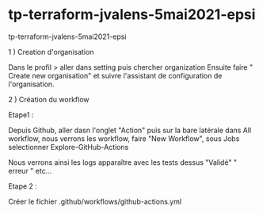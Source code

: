 # tp-terraform-jvalens-5mai2021-epsi
tp-terraform-jvalens-5mai2021-epsi

1 ) Creation d'organisation


  Dans le profil > aller dans setting puis chercher organization
      Ensuite faire " Create new organisation" et suivre l'assistant de configuration de l'organisation.
      
     
2 ) Création du workflow

Etape1 :


Depuis Github, aller dasn l'onglet "Action"  puis sur la bare latérale dans All workflow, nous verrons les workflow, faire "New Workflow", sous Jobs selectionner Explore-GitHub-Actions


Nous verrons ainsi les logs apparaître avec les tests dessus "Validé" " erreur " etc...

Etape 2 : 

Créer le fichier .github/workflows/github-actions.yml

